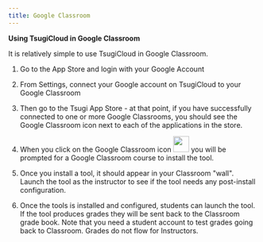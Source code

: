 ```yaml
---
title: Google Classroom
---
```


**Using TsugiCloud in Google Classroom**

It is relatively simple to use TsugiCloud in Google Classroom.

1. Go to the App Store and login with your Google Account

2. From Settings, connect your Google account on TsugiCloud to your Google Classroom

3. Then go to the Tsugi App Store - at that point, if you have successfully connected to one or more Google Classrooms, you should see the Google Classroom icon next to each of the applications in the store.  

4. When you click on the Google Classroom icon <img src="https://www.gstatic.com/classroom/logo_square_48.svg" style="height: 2rem;"> you will be prompted for a Google Classroom course to install the tool.

5. Once you install a tool, it should appear in your Classroom "wall".  Launch the tool as the instructor to see if the tool needs any post-install configuration.

6. Once the tools is installed and configured, students can launch the tool. If the tool produces grades they will be sent back to the Classroom grade book.  Note that you need a student account to test grades going back to Classroom.  Grades do not flow for Instructors.


